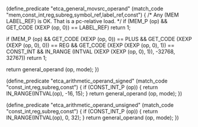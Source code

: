 (define_predicate "etca_general_movsrc_operand"
  (match_code "mem,const_int,reg,subreg,symbol_ref,label_ref,const")
{
  /* Any (MEM LABEL_REF) is OK.  That is a pc-relative load.  */
  if (MEM_P (op) && GET_CODE (XEXP (op, 0)) == LABEL_REF)
    return 1;

  if (MEM_P (op)
      && GET_CODE (XEXP (op, 0)) == PLUS
      && GET_CODE (XEXP (XEXP (op, 0), 0)) == REG
      && GET_CODE (XEXP (XEXP (op, 0), 1)) == CONST_INT
      && IN_RANGE (INTVAL (XEXP (XEXP (op, 0), 1)), -32768, 32767))
    return 1;

  return general_operand (op, mode);
})

(define_predicate "etca_arithmetic_operand_signed"
  (match_code "const_int,reg,subreg,const")
{
  if (CONST_INT_P (op)) {
  	return IN_RANGE(INTVAL(op), -16, 15);
  }
  return general_operand (op, mode);
})

(define_predicate "etca_arithmetic_operand_unsigned"
  (match_code "const_int,reg,subreg,const")
{
  if (CONST_INT_P (op)) {
  	return IN_RANGE(INTVAL(op), 0, 32);
  }
  return general_operand (op, mode);
})